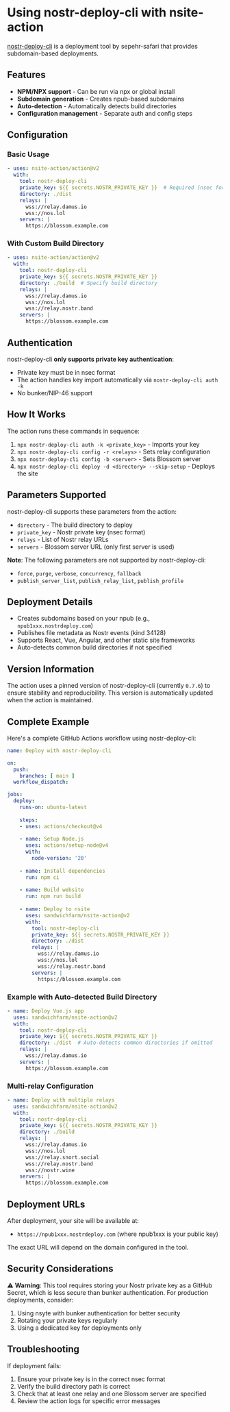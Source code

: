 # Using nostr-deploy-cli with nsite-action

[nostr-deploy-cli](https://github.com/sepehr-safari/nostr-deploy-cli) is a deployment tool by sepehr-safari that provides subdomain-based deployments.

## Features

- **NPM/NPX support** - Can be run via npx or global install
- **Subdomain generation** - Creates npub-based subdomains
- **Auto-detection** - Automatically detects build directories
- **Configuration management** - Separate auth and config steps

## Configuration

### Basic Usage

```yaml
- uses: nsite-action/action@v2
  with:
    tool: nostr-deploy-cli
    private_key: ${{ secrets.NOSTR_PRIVATE_KEY }}  # Required (nsec format)
    directory: ./dist
    relays: |
      wss://relay.damus.io
      wss://nos.lol
    servers: |
      https://blossom.example.com
```

### With Custom Build Directory

```yaml
- uses: nsite-action/action@v2
  with:
    tool: nostr-deploy-cli
    private_key: ${{ secrets.NOSTR_PRIVATE_KEY }}
    directory: ./build  # Specify build directory
    relays: |
      wss://relay.damus.io
      wss://nos.lol
      wss://relay.nostr.band
    servers: |
      https://blossom.example.com
```

## Authentication

nostr-deploy-cli **only supports private key authentication**:
- Private key must be in nsec format
- The action handles key import automatically via `nostr-deploy-cli auth -k`
- No bunker/NIP-46 support

## How It Works

The action runs these commands in sequence:
1. `npx nostr-deploy-cli auth -k <private_key>` - Imports your key
2. `npx nostr-deploy-cli config -r <relays>` - Sets relay configuration
3. `npx nostr-deploy-cli config -b <server>` - Sets Blossom server
4. `npx nostr-deploy-cli deploy -d <directory> --skip-setup` - Deploys the site

## Parameters Supported

nostr-deploy-cli supports these parameters from the action:
- `directory` - The build directory to deploy
- `private_key` - Nostr private key (nsec format)
- `relays` - List of Nostr relay URLs
- `servers` - Blossom server URL (only first server is used)

**Note**: The following parameters are not supported by nostr-deploy-cli:
- `force`, `purge`, `verbose`, `concurrency`, `fallback`
- `publish_server_list`, `publish_relay_list`, `publish_profile`

## Deployment Details

- Creates subdomains based on your npub (e.g., `npub1xxx.nostrdeploy.com`)
- Publishes file metadata as Nostr events (kind 34128)
- Supports React, Vue, Angular, and other static site frameworks
- Auto-detects common build directories if not specified

## Version Information

The action uses a pinned version of nostr-deploy-cli (currently `0.7.6`) to ensure stability and reproducibility. This version is automatically updated when the action is maintained.

## Complete Example

Here's a complete GitHub Actions workflow using nostr-deploy-cli:

```yaml
name: Deploy with nostr-deploy-cli

on:
  push:
    branches: [ main ]
  workflow_dispatch:

jobs:
  deploy:
    runs-on: ubuntu-latest
    
    steps:
    - uses: actions/checkout@v4
    
    - name: Setup Node.js
      uses: actions/setup-node@v4
      with:
        node-version: '20'
        
    - name: Install dependencies
      run: npm ci
      
    - name: Build website
      run: npm run build
      
    - name: Deploy to nsite
      uses: sandwichfarm/nsite-action@v2
      with:
        tool: nostr-deploy-cli
        private_key: ${{ secrets.NOSTR_PRIVATE_KEY }}
        directory: ./dist
        relays: |
          wss://relay.damus.io
          wss://nos.lol
          wss://relay.nostr.band
        servers: |
          https://blossom.example.com
```

### Example with Auto-detected Build Directory

```yaml
- name: Deploy Vue.js app
  uses: sandwichfarm/nsite-action@v2
  with:
    tool: nostr-deploy-cli
    private_key: ${{ secrets.NOSTR_PRIVATE_KEY }}
    directory: ./dist  # Auto-detects common directories if omitted
    relays: |
      wss://relay.damus.io
    servers: |
      https://blossom.example.com
```

### Multi-relay Configuration

```yaml
- name: Deploy with multiple relays
  uses: sandwichfarm/nsite-action@v2
  with:
    tool: nostr-deploy-cli
    private_key: ${{ secrets.NOSTR_PRIVATE_KEY }}
    directory: ./build
    relays: |
      wss://relay.damus.io
      wss://nos.lol
      wss://relay.snort.social
      wss://relay.nostr.band
      wss://nostr.wine
    servers: |
      https://blossom.example.com
```

## Deployment URLs

After deployment, your site will be available at:
- `https://npub1xxx.nostrdeploy.com` (where npub1xxx is your public key)

The exact URL will depend on the domain configured in the tool.

## Security Considerations

⚠️ **Warning**: This tool requires storing your Nostr private key as a GitHub Secret, which is less secure than bunker authentication. For production deployments, consider:
1. Using nsyte with bunker authentication for better security
2. Rotating your private keys regularly
3. Using a dedicated key for deployments only

## Troubleshooting

If deployment fails:
1. Ensure your private key is in the correct nsec format
2. Verify the build directory path is correct
3. Check that at least one relay and one Blossom server are specified
4. Review the action logs for specific error messages